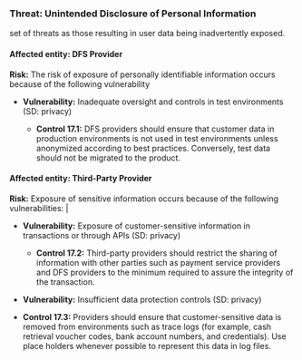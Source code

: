 

### Threat: Unintended Disclosure of Personal Information
set of threats as those resulting in user data being inadvertently exposed.

 #### Affected entity: DFS Provider
 
**Risk:** The risk of exposure of personally identifiable information occurs because of the following vulnerability

* **Vulnerability:** Inadequate oversight and controls in test environments (SD: privacy)

  * **Control 17.1:**  DFS providers should ensure that customer data in production environments is not used in test environments unless anonymized according to best practices. Conversely, test data should not be migrated to the product.

 #### Affected entity: Third-Party Provider
 
**Risk:**  Exposure of sensitive information occurs because of the following vulnerabilities:
|
* **Vulnerability:** Exposure of customer-sensitive information in transactions or through APIs (SD: privacy)

  * **Control 17.2:** Third-party providers should restrict the sharing of information with other parties such as payment service providers and DFS providers to the minimum required to assure the integrity of the transaction.

 * **Vulnerability:** Insufficient data protection controls (SD: privacy)
 
  * **Control 17.3:** Providers should ensure that customer-sensitive data is removed from environments such as trace logs (for example, cash retrieval voucher codes, bank account numbers, and credentials). Use place holders whenever possible to represent this data in log files.
